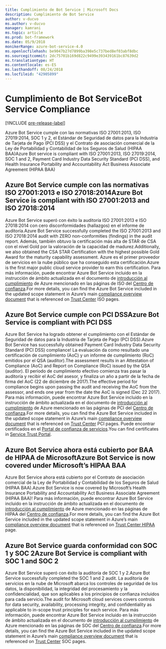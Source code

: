 ```yaml
---
title: Cumplimiento de Bot Service | Microsoft Docs
description: Cumplimiento de Bot Service
author: v-ducvo
ms.author: v-ducvo
manager: kamrani
ms.topic: article
ms.prod: bot-framework
ms.date: 05/9/2018
monikerRange: azure-bot-service-4.0
ms.openlocfilehash: be9047b27d7899ba398e5c737bed8ef03abf8dbc
ms.sourcegitcommit: 2dc75701b169d822c9499e393439161bc87639d2
ms.translationtype: HT
ms.contentlocale: es-ES
ms.lasthandoff: 08/24/2018
ms.locfileid: "42905899"
---
```

# <a name="bot-service-compliance"></a><span data-ttu-id="d6ecf-103">Cumplimiento de Bot Service</span><span class="sxs-lookup"><span data-stu-id="d6ecf-103">Bot Service Compliance</span></span>

[!INCLUDE [pre-release-label](../includes/pre-release-label.md)]

<span data-ttu-id="d6ecf-104">Azure Bot Service cumple con las normativas ISO 27001:2013, ISO 27019:2014, SOC 1 y 2, el Estándar de Seguridad de datos para la Industria de Tarjeta de Pago (PCI DSS) y el Contrato de asociación comercial de la Ley de Portabilidad y Contabilidad de los Seguros de Salud (HIPAA BAA)</span><span class="sxs-lookup"><span data-stu-id="d6ecf-104">Azure Bot service is compliant with ISO 27001:2013, ISO 27019:2014, SOC 1 and 2, Payment Card Industry Data Security Standard (PCI DSS), and Health Insurance Portability and Accountability Act Business Associate Agreement (HIPAA BAA)</span></span>

## <a name="azure-bot-service-is-compliant-with-iso-270012013-and-iso-270182014"></a><span data-ttu-id="d6ecf-105">Azure Bot Service cumple con las normativas ISO 27001:2013 e ISO 27018:2014</span><span class="sxs-lookup"><span data-stu-id="d6ecf-105">Azure Bot Service is compliant with ISO 27001:2013 and ISO 27018:2014</span></span> 
<span data-ttu-id="d6ecf-106">Azure Bot Service superó con éxito la auditoría ISO 27001:2013 e ISO 27018:2014 con cero disconformidades (hallazgos) en el informe de auditoría.</span><span class="sxs-lookup"><span data-stu-id="d6ecf-106">Azure Bot Service successfully completed the ISO 27001:2013 and ISO 27018:2014 audit with ZERO non-conformities (findings) in the audit report.</span></span> <span data-ttu-id="d6ecf-107">Además, también obtuvo la certificación más alta de STAR de CSA con el nivel Gold por la valoración de la capacidad de madurez.</span><span class="sxs-lookup"><span data-stu-id="d6ecf-107">Additionally, we also obtained the CSA STAR Certification with the highest possible Gold Award for the maturity capability assessment.</span></span>  <span data-ttu-id="d6ecf-108">Azure es el primer proveedor de servicios en la nube público que ha conseguido esta certificación.</span><span class="sxs-lookup"><span data-stu-id="d6ecf-108">Azure is the first major public cloud service provider to earn this certification.</span></span> <span data-ttu-id="d6ecf-109">Para más información, puede encontrar Azure Bot Service incluido en la instrucción de ámbito actualizada en el documento de [introducción al cumplimiento](https://gallery.technet.microsoft.com/Overview-of-Azure-c1be3942) de Azure mencionado en las páginas de ISO del [Centro de confianza](https://www.microsoft.com/en-us/trustcenter/compliance/iso-iec-27001).</span><span class="sxs-lookup"><span data-stu-id="d6ecf-109">For more details, you can find the Azure Bot Service included in the updated scope statement in Azure’s main [compliance overview document](https://gallery.technet.microsoft.com/Overview-of-Azure-c1be3942) that is referenced on [Trust Center](https://www.microsoft.com/en-us/trustcenter/compliance/iso-iec-27001) ISO pages.</span></span>  
 
## <a name="azure-bot-service-is-compliant-with-pci-dss"></a><span data-ttu-id="d6ecf-110">Azure Bot Service cumple con PCI DSS</span><span class="sxs-lookup"><span data-stu-id="d6ecf-110">Azure Bot Service is compliant with PCI DSS</span></span>
<span data-ttu-id="d6ecf-111">Azure Bot Service ha logrado obtener el cumplimiento con el Estándar de Seguridad de datos para la Industria de Tarjeta de Pago (PCI DSS).</span><span class="sxs-lookup"><span data-stu-id="d6ecf-111">Azure Bot Service has successfully obtained Payment Card Industry Data Security Standard (PCI DSS) compliance!</span></span> <span data-ttu-id="d6ecf-112">La evaluación da como resultado una certificación de cumplimiento (AoC) y un informe de cumplimiento (RoC) emitidos por el QSA (auditor).</span><span class="sxs-lookup"><span data-stu-id="d6ecf-112">The assessment results in an Attestation of Compliance (AoC) and Report on Compliance (RoC) issued by the QSA (auditor).</span></span> <span data-ttu-id="d6ecf-113">El período de cumplimiento efectivo comienza tras pasar la auditoría y recibir el AoC del asesor, y finaliza un año a partir de la fecha de firma del AoC (22 de diciembre de 2017).</span><span class="sxs-lookup"><span data-stu-id="d6ecf-113">The effective period for compliance begins upon passing the audit and receiving the AoC from the assessor, and ends one year from the date the AoC is signed (Dec 22 2017).</span></span> <span data-ttu-id="d6ecf-114">Para más información, puede encontrar Azure Bot Service incluido en la instrucción de ámbito actualizada en el documento de [introducción al cumplimiento](https://gallery.technet.microsoft.com/Overview-of-Azure-c1be3942) de Azure mencionado en las páginas de PCI del [Centro de confianza](https://www.microsoft.com/en-us/trustcenter/compliance/iso-iec-27001).</span><span class="sxs-lookup"><span data-stu-id="d6ecf-114">For more details, you can find the Azure Bot Service included in the updated scope statement in Azure’s main [compliance overview document](https://gallery.technet.microsoft.com/Overview-of-Azure-c1be3942) that is referenced on [Trust Center](https://www.microsoft.com/en-us/trustcenter/compliance/iso-iec-27001) PCI pages.</span></span>  <span data-ttu-id="d6ecf-115">Puede encontrar certificados en el [Portal de confianza de servicios](https://servicetrust.microsoft.com/).</span><span class="sxs-lookup"><span data-stu-id="d6ecf-115">You can find certificates in [Service Trust Portal](https://servicetrust.microsoft.com/).</span></span>
 
## <a name="azure-bot-service-is-now-covered-under-microsofts-hipaa-baa"></a><span data-ttu-id="d6ecf-116">Azure Bot Service ahora está cubierto por BAA de HIPAA de Microsoft</span><span class="sxs-lookup"><span data-stu-id="d6ecf-116">Azure Bot Service is now covered under Microsoft’s HIPAA BAA</span></span>
<span data-ttu-id="d6ecf-117">Azure Bot Service ahora está cubierto por el Contrato de asociación comercial de la Ley de Portabilidad y Contabilidad de los Seguros de Salud (HIPAA BAA).</span><span class="sxs-lookup"><span data-stu-id="d6ecf-117">Azure Bot Service is now covered by Microsoft’s Health Insurance Portability and Accountability Act Business Associate Agreement (HIPAA BAA)!</span></span> <span data-ttu-id="d6ecf-118">Para más información, puede encontrar Azure Bot Service incluido en la instrucción de ámbito actualizada en el documento de [introducción al cumplimiento](https://gallery.technet.microsoft.com/Overview-of-Azure-c1be3942) de Azure mencionado en las páginas de HIPAA del [Centro de confianza](https://www.microsoft.com/en-us/TrustCenter/Compliance/HIPAA).</span><span class="sxs-lookup"><span data-stu-id="d6ecf-118">For more details, you can find the Azure Bot Service included in the updated scope statement in Azure’s main [compliance overview document](https://gallery.technet.microsoft.com/Overview-of-Azure-c1be3942) that is referenced on [Trust Center HIPAA](https://www.microsoft.com/en-us/TrustCenter/Compliance/HIPAA) page.</span></span>  


## <a name="azure-bot-service-is-compliant-with-soc-1-and-soc-2"></a><span data-ttu-id="d6ecf-119">Azure Bot Service guarda conformidad con SOC 1 y SOC 2</span><span class="sxs-lookup"><span data-stu-id="d6ecf-119">Azure Bot Service is compliant with SOC 1 and SOC 2</span></span> 
<span data-ttu-id="d6ecf-120">Azure Bot Service superó con éxito la auditoría de SOC 1 y 2.</span><span class="sxs-lookup"><span data-stu-id="d6ecf-120">Azure Bot Service successfully completed the SOC 1 and 2 audit.</span></span> <span data-ttu-id="d6ecf-121">La auditoría de servicios en la nube de Microsoft abarca los controles de seguridad de los datos, la disponibilidad, la integridad del procesamiento y la confidencialidad, que son aplicables a los principios de confianza incluidos para cada servicio.</span><span class="sxs-lookup"><span data-stu-id="d6ecf-121">The audit for Microsoft cloud services covers controls for data security, availability, processing integrity, and confidentiality as applicable to in-scope trust principles for each service.</span></span> <span data-ttu-id="d6ecf-122">Para más información, puede encontrar Azure Bot Service incluido en la instrucción de ámbito actualizada en el documento de [introducción al cumplimiento](https://gallery.technet.microsoft.com/Overview-of-Azure-c1be3942) de Azure mencionado en las páginas de SOC del [Centro de confianza](https://www.microsoft.com/en-us/trustcenter/compliance/iso-iec-27001).</span><span class="sxs-lookup"><span data-stu-id="d6ecf-122">For more details, you can find the Azure Bot Service included in the updated scope statement in Azure’s main [compliance overview document](https://gallery.technet.microsoft.com/Overview-of-Azure-c1be3942) that is referenced on [Trust Center](https://www.microsoft.com/en-us/trustcenter/compliance/iso-iec-27001) SOC pages.</span></span>  
 
